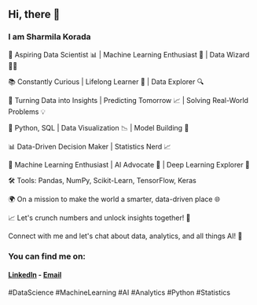 ## Hi, there 👋
### I am Sharmila Korada

👋 Aspiring Data Scientist 📊 | Machine Learning Enthusiast 🤖 | Data Wizard 🧙‍♂️

📚 Constantly Curious | Lifelong Learner 🌱 | Data Explorer 🔍

🔬 Turning Data into Insights | Predicting Tomorrow 📈 | Solving Real-World Problems 💡

🧠 Python, SQL | Data Visualization 📉 | Model Building 🧱

📊 Data-Driven Decision Maker | Statistics Nerd 📈 

🤖 Machine Learning Enthusiast | AI Advocate 🤖 | Deep Learning Explorer 🌌

🛠️ Tools: Pandas, NumPy, Scikit-Learn, TensorFlow, Keras

🌍 On a mission to make the world a smarter, data-driven place 🌐

📈 Let's crunch numbers and unlock insights together! 💬

Connect with me and let's chat about data, analytics, and all things AI! 📩

### You can find me on:
#### [LinkedIn](https://www.linkedin.com/in/sharmila-korada-802803241/) - [Email](sharmilakorada23@gmail.com) 

#DataScience #MachineLearning #AI #Analytics #Python #Statistics 
